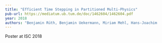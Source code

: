 ```yaml
---
title: "Efficient Time Stepping in Partitioned Multi-Physics"
pub-url: https://mediatum.ub.tum.de/doc/1462604/1462604.pdf
year: 2018
authors: "Benjamin Rüth, Benjamin Uekermann, Miriam Mehl, Hans-Joachim Bungartz"
---
```

Poster at ISC 2018
